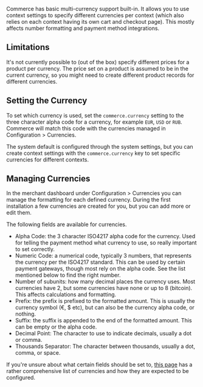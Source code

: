 Commerce has basic multi-currency support built-in. It allows you to use context settings to specify different currencies per context (which also relies on each context having its own cart and checkout page). This mostly affects number formatting and payment method integrations.

## Limitations

It's not currently possible to (out of the box) specify different prices for a product per currency. The price set on a product is assumed to be in the current currency, so you might need to create different product records for different currencies. 

## Setting the Currency

To set which currency is used, set the `commerce.currency` setting to the three character alpha code for a currency, for example `EUR`, `USD` or `RUB`. Commerce will match this code with the currencies managed in Configuration > Currencies. 

The system default is configured through the system settings, but you can create context settings with the `commerce.currency` key to set specific currencies for different contexts. 

## Managing Currencies

In the merchant dashboard under Configuration > Currencies you can manage the formatting for each defined currency. During the first installation a few currencies are created for you, but you can add more or edit them.

The following fields are available for currencies. 

- Alpha Code: the 3 character ISO4217 alpha code for the currency. Used for telling the payment method what currency to use, so really important to set correctly.
- Numeric Code: a numerical code, typically 3 numbers, that represents the currency per the ISO4217 standard. This can be used by certain payment gateways, though most rely on the alpha code. See the list mentioned below to find the right number.
- Number of subunits: how many decimal places the currency uses. Most currencies have 2, but some currencies have none or up to 8 (bitcoin). This affects calculations and formatting.
- Prefix: the prefix is prefixed to the formatted amount. This is usually the currency symbol (€, $ etc), but can also be the currency alpha code, or nothing. 
- Suffix: the suffix is appended to the end of the formatted amount. This can be empty or the alpha code.
- Decimal Point: The character to use to indicate decimals, usually a dot or comma.
- Thousands Separator: The character between thousands, usually a dot, comma, or space.

If you're unsure about what certain fields should be set to, [this page](http://www.thefinancials.com/Default.aspx?SubSectionID=curformat) has a rather comprehensive list of currencies and how they are expected to be configured. 
